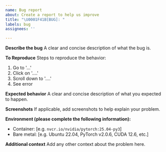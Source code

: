 ```yaml
---
name: Bug report
about: Create a report to help us improve
title: "\U0001F41B[BUG]: "
labels: bug
assignees: ''

---
```


**Describe the bug**
A clear and concise description of what the bug is.

**To Reproduce**
Steps to reproduce the behavior:

1. Go to '...'
2. Click on '....'
3. Scroll down to '....'
4. See error

**Expected behavior**
A clear and concise description of what you expected to happen.

**Screenshots**
If applicable, add screenshots to help explain your problem.

**Environment (please complete the following information):**

- Container: [e.g. `nvcr.io/nvidia/pytorch:25.04-py3`]
- Bare metal: [e.g. Ubuntu 22.04, PyTorch v2.0.6, CUDA 12.6, etc.]

**Additional context**
Add any other context about the problem here.
